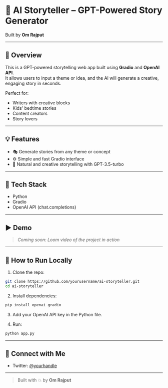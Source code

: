 # 📖 AI Storyteller – GPT-Powered Story Generator

Built by **Om Rajput**

---

## 🚀 Overview

This is a GPT-powered storytelling web app built using **Gradio** and **OpenAI API**.  
It allows users to input a theme or idea, and the AI will generate a creative, engaging story in seconds.

Perfect for:
- Writers with creative blocks
- Kids' bedtime stories
- Content creators
- Story lovers

---

## 💡 Features

- 🎭 Generate stories from any theme or concept
- ⚙️ Simple and fast Gradio interface
- 💬 Natural and creative storytelling with GPT-3.5-turbo

---

## 🧪 Tech Stack

- Python  
- Gradio  
- OpenAI API (chat.completions)

---

## ▶️ Demo

> *Coming soon: Loom video of the project in action*

---

## 🔧 How to Run Locally

1. Clone the repo:
```bash
git clone https://github.com/yourusername/ai-storyteller.git
cd ai-storyteller
````

2. Install dependencies:

```bash
pip install openai gradio
```

3. Add your OpenAI API key in the Python file.

4. Run:

```bash
python app.py
```

---

## 🔗 Connect with Me

* Twitter: [@yourhandle](https://twitter.com/omrajputt00)

---

> Built with 💥 by **Om Rajput**
